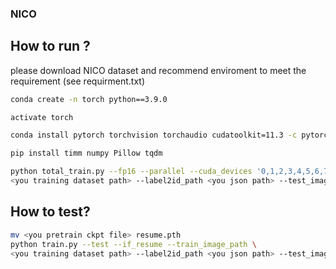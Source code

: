 
### NICO

## How to run ?

please download NICO dataset and recommend enviroment to meet the requirement (see requirment.txt)

```bash
conda create -n torch python==3.9.0

activate torch

conda install pytorch torchvision torchaudio cudatoolkit=11.3 -c pytorch

pip install timm numpy Pillow tqdm

python total_train.py --fp16 --parallel --cuda_devices '0,1,2,3,4,5,6,7' --train_image_path \
<you training dataset path> --label2id_path <you json path> --test_image_path <you test dataset path>
```

## How to test?

```bash
mv <you pretrain ckpt file> resume.pth
python train.py --test --if_resume --train_image_path \
<you training dataset path> --label2id_path <you json path> --test_image_path <you test dataset path>
```